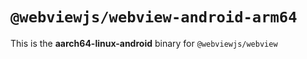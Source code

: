 # `@webviewjs/webview-android-arm64`

This is the **aarch64-linux-android** binary for `@webviewjs/webview`
